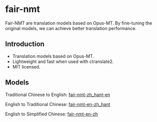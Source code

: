 # fair-nmt

Fair-NMT are translation models based on Opus-MT. By fine-tuning the original models, we can achieve better translation performance.

## Introduction
- Translation models based on Opus-MT.
- Lightweight and fast when used with ctranslate2.
- MIT licensed.
  
## Models
Traditional Chinese to English:
[fair-nmt-zh_hant-en](https://huggingface.co/aarontseng/fair-nmt-zh_hant-en)

English to Traditional Chinese:
[fair-nmt-en-zh_hant](https://huggingface.co/aarontseng/fair-nmt-en-zh_hant) 

English to Simplified Chinese:
[fair-nmt-en-zh](https://huggingface.co/aarontseng/fair-nmt-en-zh)
